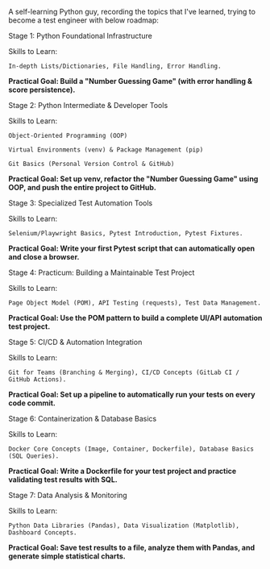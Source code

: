 A self-learning Python guy, recording the topics that I've learned, trying to become a test engineer with below roadmap:




Stage 1: Python Foundational Infrastructure

Skills to Learn: 

    In-depth Lists/Dictionaries, File Handling, Error Handling.

**Practical Goal: Build a "Number Guessing Game" (with error handling & score persistence).**

Stage 2: Python Intermediate & Developer Tools

Skills to Learn:

    Object-Oriented Programming (OOP)

    Virtual Environments (venv) & Package Management (pip)

    Git Basics (Personal Version Control & GitHub)

**Practical Goal: Set up venv, refactor the "Number Guessing Game" using OOP, and push the entire project to GitHub.**

Stage 3: Specialized Test Automation Tools

Skills to Learn: 

    Selenium/Playwright Basics, Pytest Introduction, Pytest Fixtures.

**Practical Goal: Write your first Pytest script that can automatically open and close a browser.**

Stage 4: Practicum: Building a Maintainable Test Project

Skills to Learn: 

    Page Object Model (POM), API Testing (requests), Test Data Management.

**Practical Goal: Use the POM pattern to build a complete UI/API automation test project.**

Stage 5: CI/CD & Automation Integration

Skills to Learn: 

    Git for Teams (Branching & Merging), CI/CD Concepts (GitLab CI / GitHub Actions).

**Practical Goal: Set up a pipeline to automatically run your tests on every code commit.**

Stage 6: Containerization & Database Basics

Skills to Learn: 

    Docker Core Concepts (Image, Container, Dockerfile), Database Basics (SQL Queries).

**Practical Goal: Write a Dockerfile for your test project and practice validating test results with SQL.**

Stage 7: Data Analysis & Monitoring

Skills to Learn: 

    Python Data Libraries (Pandas), Data Visualization (Matplotlib), Dashboard Concepts.

**Practical Goal: Save test results to a file, analyze them with Pandas, and generate simple statistical charts.**
